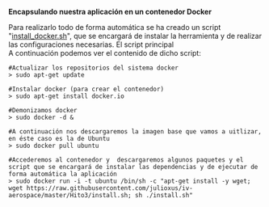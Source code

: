 **Encapsulando nuestra aplicación en un contenedor Docker**

Para realizarlo todo de forma automática se ha creado un script "[install_docker.sh](https://github.com/julioxus/iv-aerospace/blob/master/Hito3/install_docker.sh)", que se encargará de instalar la herramienta y de realizar las configuraciones necesarias. El script principal  
A continuación podemos ver el contenido de dicho script:


	#Actualizar los repositorios del sistema docker
	> sudo apt-get update

	#Instalar docker (para crear el contenedor)
	> sudo apt-get install docker.io

	#Demonizamos docker
	> sudo docker -d &

	#A continuación nos descargaremos la imagen base que vamos a uitlizar, en éste caso es la de Ubuntu
	> sudo docker pull ubuntu

	#Accederemos al contenedor y  descargaremos algunos paquetes y el script que se encargará de instalar las dependencias y de ejecutar de forma automática la aplicación
	> sudo docker run -i -t ubuntu /bin/sh -c "apt-get install -y wget; wget https://raw.githubusercontent.com/julioxus/iv-aerospace/master/Hito3/install.sh; sh ./install.sh"

